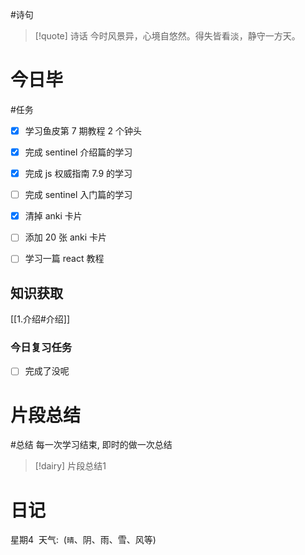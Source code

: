 #诗句 
> [!quote] 诗话
> 今时风景异，心境自悠然。得失皆看淡，静守一方天。

# 今日毕
#任务
- [x] 学习鱼皮第 7 期教程 2 个钟头
- [x] 完成 sentinel 介绍篇的学习
- [x] 完成 js 权威指南 7.9 的学习
- [ ] 完成 sentinel 入门篇的学习
- [x] 清掉 anki 卡片
- [ ] 添加 20 张 anki 卡片 
- [ ] 学习一篇 react 教程


## 知识获取
[[1.介绍#介绍]]

### 今日复习任务
- [ ] 完成了没呢

# 片段总结
#总结
	每一次学习结束, 即时的做一次总结

> [!dairy] 片段总结1

# 日记
星期4  天气:  (`晴`、阴、雨、雪、风等)

